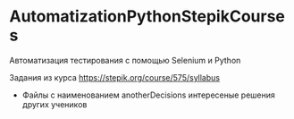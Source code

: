 # AutomatizationPythonStepikCourses
Автоматизация тестирования с помощью Selenium и Python

Задания из курса https://stepik.org/course/575/syllabus

- Файлы с наименованием anotherDecisions интересеные решения других учеников
